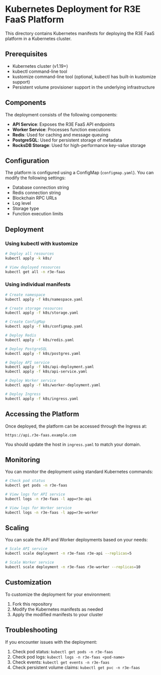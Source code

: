 # Kubernetes Deployment for R3E FaaS Platform

This directory contains Kubernetes manifests for deploying the R3E FaaS platform in a Kubernetes cluster.

## Prerequisites

- Kubernetes cluster (v1.19+)
- kubectl command-line tool
- kustomize command-line tool (optional, kubectl has built-in kustomize support)
- Persistent volume provisioner support in the underlying infrastructure

## Components

The deployment consists of the following components:

- **API Service**: Exposes the R3E FaaS API endpoints
- **Worker Service**: Processes function executions
- **Redis**: Used for caching and message queuing
- **PostgreSQL**: Used for persistent storage of metadata
- **RocksDB Storage**: Used for high-performance key-value storage

## Configuration

The platform is configured using a ConfigMap (`configmap.yaml`). You can modify the following settings:

- Database connection string
- Redis connection string
- Blockchain RPC URLs
- Log level
- Storage type
- Function execution limits

## Deployment

### Using kubectl with kustomize

```bash
# Deploy all resources
kubectl apply -k k8s/

# View deployed resources
kubectl get all -n r3e-faas
```

### Using individual manifests

```bash
# Create namespace
kubectl apply -f k8s/namespace.yaml

# Create storage resources
kubectl apply -f k8s/storage.yaml

# Create ConfigMap
kubectl apply -f k8s/configmap.yaml

# Deploy Redis
kubectl apply -f k8s/redis.yaml

# Deploy PostgreSQL
kubectl apply -f k8s/postgres.yaml

# Deploy API service
kubectl apply -f k8s/api-deployment.yaml
kubectl apply -f k8s/api-service.yaml

# Deploy Worker service
kubectl apply -f k8s/worker-deployment.yaml

# Deploy Ingress
kubectl apply -f k8s/ingress.yaml
```

## Accessing the Platform

Once deployed, the platform can be accessed through the Ingress at:

```
https://api.r3e-faas.example.com
```

You should update the host in `ingress.yaml` to match your domain.

## Monitoring

You can monitor the deployment using standard Kubernetes commands:

```bash
# Check pod status
kubectl get pods -n r3e-faas

# View logs for API service
kubectl logs -n r3e-faas -l app=r3e-api

# View logs for Worker service
kubectl logs -n r3e-faas -l app=r3e-worker
```

## Scaling

You can scale the API and Worker deployments based on your needs:

```bash
# Scale API service
kubectl scale deployment -n r3e-faas r3e-api --replicas=5

# Scale Worker service
kubectl scale deployment -n r3e-faas r3e-worker --replicas=10
```

## Customization

To customize the deployment for your environment:

1. Fork this repository
2. Modify the Kubernetes manifests as needed
3. Apply the modified manifests to your cluster

## Troubleshooting

If you encounter issues with the deployment:

1. Check pod status: `kubectl get pods -n r3e-faas`
2. Check pod logs: `kubectl logs -n r3e-faas <pod-name>`
3. Check events: `kubectl get events -n r3e-faas`
4. Check persistent volume claims: `kubectl get pvc -n r3e-faas`
